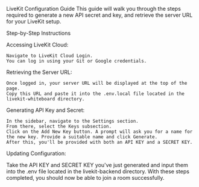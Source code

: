 LiveKit Configuration Guide
This guide will walk you through the steps required to generate a new API secret and key, and retrieve the server URL for your LiveKit setup.

Step-by-Step Instructions

Accessing LiveKit Cloud:

    Navigate to LiveKit Cloud Login.
    You can log in using your Git or Google credentials.

Retrieving the Server URL:

    Once logged in, your server URL will be displayed at the top of the page.
    Copy this URL and paste it into the .env.local file located in the livekit-whiteboard directory.

Generating API Key and Secret:

    In the sidebar, navigate to the Settings section.
    From there, select the Keys subsection.
    Click on the Add New Key button. A prompt will ask you for a name for the new key. Provide a suitable name and click Generate.
    After this, you'll be provided with both an API KEY and a SECRET KEY.

Updating Configuration:

Take the API KEY and SECRET KEY you've just generated and input them into the .env file located in the livekit-backend directory.
With these steps completed, you should now be able to join a room successfully.
